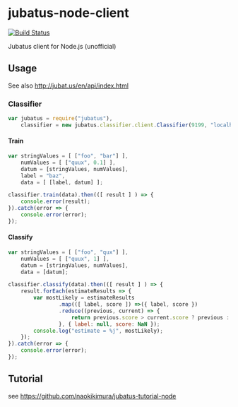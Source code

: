 jubatus-node-client
===================

[![Build Status](https://travis-ci.org/naokikimura/jubatus-tutorial-node.svg?branch=master)](https://travis-ci.org/naokikimura/jubatus-tutorial-node)

Jubatus client for Node.js (unofficial)

Usage
-----

See also <http://jubat.us/en/api/index.html>

### Classifier

```js
var jubatus = require("jubatus"),
    classifier = new jubatus.classifier.client.Classifier(9199, "localhost");
```

#### Train

```js
var stringValues = [ ["foo", "bar"] ],
    numValues = [ ["quux", 0.1] ],
    datum = [stringValues, numValues],
    label = "baz",
    data = [ [label, datum] ];

classifier.train(data).then(([ result ] ) => {
    console.error(result);
}).catch(error => {
    console.error(error);
});
```

#### Classify

```js
var stringValues = [ ["foo", "qux"] ],
    numValues = [ ["quux", 1] ],
    datum = [stringValues, numValues],
    data = [datum];

classifier.classify(data).then(([ result ] ) => {
    result.forEach(estimateResults => {
        var mostLikely = estimateResults
                .map(([ label, score ]) =>({ label, score })
                .reduce((previous, current) => {
                    return previous.score > current.score ? previous : current;
                }, { label: null, score: NaN });
        console.log("estimate = %j", mostLikely);
    });
}).catch(error => {
    console.error(error);
});
```

Tutorial
--------

see <https://github.com/naokikimura/jubatus-tutorial-node>

